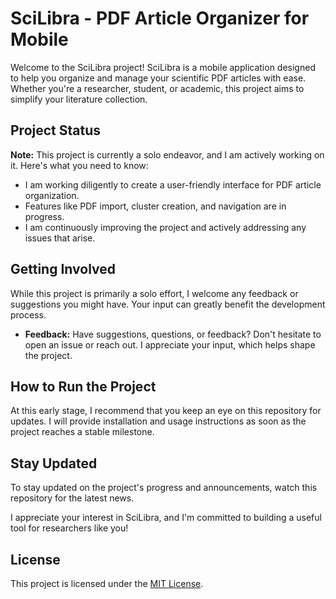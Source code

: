 # SciLibra - PDF Article Organizer for Mobile

Welcome to the SciLibra project! SciLibra is a mobile application designed to help you organize and manage your scientific PDF articles with ease. Whether you're a researcher, student, or academic, this project aims to simplify your literature collection.

## Project Status

**Note:** This project is currently a solo endeavor, and I am actively working on it. Here's what you need to know:

- I am working diligently to create a user-friendly interface for PDF article organization.
- Features like PDF import, cluster creation, and navigation are in progress.
- I am continuously improving the project and actively addressing any issues that arise.

## Getting Involved

While this project is primarily a solo effort, I welcome any feedback or suggestions you might have. Your input can greatly benefit the development process.

- **Feedback:** Have suggestions, questions, or feedback? Don't hesitate to open an issue or reach out. I appreciate your input, which helps shape the project.

## How to Run the Project

At this early stage, I recommend that you keep an eye on this repository for updates. I will provide installation and usage instructions as soon as the project reaches a stable milestone.

## Stay Updated

To stay updated on the project's progress and announcements, watch this repository for the latest news.

I appreciate your interest in SciLibra, and I'm committed to building a useful tool for researchers like you!

## License

This project is licensed under the [MIT License](LICENSE).
